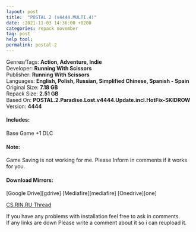 ```yaml
---
layout: post
title:  "POSTAL 2 (v4444.MULTI.4)"
date: :2021-11-03 14:36:00 +0200
categories: repack november
tag: post
help tool:                                                                                               |
permalink: postal-2
---
```

Genres/Tags: **Action, Adventure, Indie**                                                                                      
Developer: **Running With Scissors**                                                                            
Publisher: **Running With Scissors**                                                                             
Languages: **English, Polish, Russian, Simplified Chinese, Spanish - Spain**                                                                          
Original Size: **7.18 GB**                                                                           
Repack Size: **2.51 GB**                                                                                          
Based On: **POSTAL.2.Paradise.Lost.v4444.Update.incl.HotFix-SKIDROW**                                                                                 
Version: **4444**                                                                

<h4><b>Includes:</b></h4> 
Base Game +1 DLC

<h4><b>Note:</b></h4>
Game Saving is not working for me.                                                                                 
Please Inform in comments if it works for you.

<h4><b>Download Mirrors:</b></h4>                                                                              
[Google Drive][gdrive]                                                                                 
[Mediafire][mediafire]                                                                                   
[Onedrive][one]                                                                                

[CS.RIN.RU Thread][rin]

If you have any problems with installation feel free to ask in comments.                                  
If any links are down Please write a comment about it so i can reupload it.


[rin]: https://cs.rin.ru/forum/viewtopic.php?f=10&t=64879
[mediafire]: https://www.mediafire.com/file/ntmivkmmhs1bp0o/POSTAL.2.Repack-Comrade.Medic.rar/file
[one]: https://1drv.ms/u/s!AvGccoJTeuVFalrAnL_Y5mOVgvo?e=NJgPTp
[gdrive]: https://drive.google.com/file/d/1IMVbhr4pKsJNkZ7hZLvvEzhzD5lCh0U5/view?usp=sharing
[mega]: .